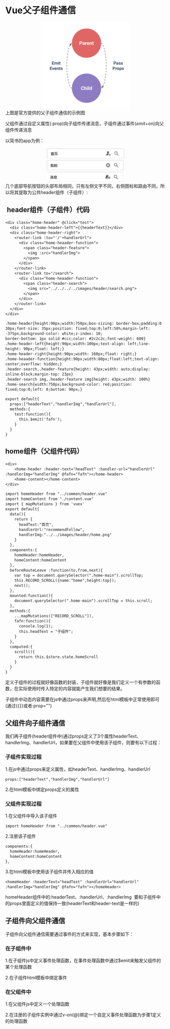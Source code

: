 # Vue父子组件通信
<div style="text-align:center">
  <img src="images/message.png"/>
</div>
上图是官方提供的父子组件通信的示例图 <br />

父组件通过自定义属性(:prop)向子组件传递消息，子组件通过事件($emit+$on)向父组件传递消息<br />

以简书的app为例：<br />

<div style="text-align:center">
  <img src="images/app-home.png"/>
</div>
<div style="text-align:center">
  <img src="images/app-center.png"/>
</div>
<div style="text-align:center">
  <img src="images/app-message.png"/>
</div>
几个底部导航按钮的头部布局相同，只有左侧文字不同，右侧图标和路由不同，所以将其提取为公共header组件（子组件）:

##  header组件（子组件）代码

```
<div class="home-header" @click="test">
  <div class="home-header-left">{{headerText}}</div>
  <div class="home-header-right">
    <router-link :to="'/'+handlerUrl">
      <div class="home-heaader-function">
        <span class="header-feature">
          <img :src="handlerImg">
        </span>
      </div>
    </router-link>
    <router-link to="/search">
      <div class="home-heaader-function">
        <span class="header-search">
          <img src="../../../../images/header/search.png">
        </span>
      </div>
    </router-link>
  </div>
</div>
```
```
.home-header{height:90px;width:750px;box-sizing: border-box;padding:0 30px;font-size: 35px;position: fixed;top:0;left:50%;margin-left: -375px;background-color: white;z-index: 10;
border-bottom: 1px solid #ccc;color: #2c2c2c;font-weight: 600}
.home-header-left{height:90px;width:100px;text-align: left;line-height: 90px;float: left;}
.home-header-right{height:90px;width: 160px;float: right;}
.home-heaader-function{height:90px;width:80px;float:left;text-align: center;overflow: hidden;}
.header-search,.header-feature{height: 43px;width: auto;display: inline-block;margin-top: 23px}
.header-search img,.header-feature img{height: 43px;width: 100%}
.home-search{width:750px;background-color: red;position: fixed;top:0;left: 0;bottom: 90px;}
```
```
export default{
  props:["headerText","handlerImg","handlerUrl"],
  methods:{
    test:function(){
      this.$emit('fafn');
    }
  }
}
```


## home组件（父组件代码）

```
<div>
    <home-header :header-text="headText" :handler-url="handlerUrl" :handlerImg="handlerImg" @fafn="fafn"></home-header>
    <home-content></home-content>
</div>
```
```
import homeHeader from "../common/header.vue"
import homeContent from "./content.vue"
import { mapMutations } from 'vuex'
export default{
  data(){
    return {
      headText:"首页",
      handlerUrl:"recommendFollow",
      handlerImg:"../../images/header/home.png"
    }
  },
  components:{
    homeHeader:homeHeader,
    homeContent:homeContent
  },
  beforeRouteLeave :function(to,from,next){
    var top = document.querySelector(".home-main").scrollTop;
    this.RECORD_SCROLL({name:"home",height:top});
    next();
  },
  mounted:function(){
    document.querySelector(".home-main").scrollTop = this.scroll;
  },
  methods:{
    ...mapMutations(["RECORD_SCROLL"]),
    fafn:function(){
      console.log(1);
      this.headText = "子组件";
    }
  },
  computed:{
    scroll(){
      return this.$store.state.homeScroll
    }
  }
}
```
定义子组件的过程就好像函数的封装，子组件就好像是我们定义一个有参数的函数，在实际使用时传入特定的内容就能产生我们想要的结果。<br />

子组件中动态内容需要在js中通过props来声明,然后在html模板中正常使用即可(通过{{}}或者:prop="")<br />

## 父组件向子组件通信

我们再子组件(header组件中)通过props定义了3个属性headerText、handlerImg、handlerUrl，如果要在父组件中使用该子组件，则要有以下过程：<br />

### 子组件实现过程

1.在js中通过props来定义属性，如headerText、handlerImg、handlerUrl

```
props:["headerText","handlerImg","handlerUrl"]
```

2.在html模板中绑定props定义的属性


### 父组件实现过程

1.在父组件中导入该子组件

```
import homeHeader from "../common/header.vue"
```

2.注册该子组件

```
components:{
  homeHeader:homeHeader,
  homeContent:homeContent
},
```

3.在html模板中使用该子组件并传入相应的值

```
<homeHeader :headerText="headText" :handlerUrl="handlerUrl" :handlerImg="handlerImg" @fafn="fafn"></homeHeader>
```
homeHeader组件中的:headerText、:handlerUrl、:handlerImg  要和子组件中的props里面定义的值保持一致(headerText和header-text是一样的)

## 子组件向父组件通信

子组件向父组件通信需要通过事件的方式来实现，基本步骤如下：<br />

### 在子组件中

1.在子组件js中定义事件处理函数，在事件处理函数中通过$emit来触发父组件的某个处理函数

2.在子组件html模板中绑定事件

### 在父组件中

1.在父组件js中定义一个处理函数

2.在注册的子组件实例中通过v-on(@)绑定一个自定义事件处理函数为步骤1定义的处理函数



